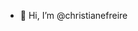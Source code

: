 - 👋 Hi, I’m @christianefreire


<!---
christianefreire/christianefreire is a ✨ special ✨ repository because its `README.md` (this file) appears on your GitHub profile.
You can click the Preview link to take a look at your changes.
--->
